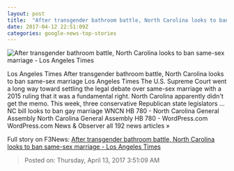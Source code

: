 ```yaml
---
layout: post
title:  "After transgender bathroom battle, North Carolina looks to ban same-sex marriage - Los Angeles Times"
date: 2017-04-12 22:51:09Z
categories: google-news-top-stories
---
```


![After transgender bathroom battle, North Carolina looks to ban same-sex marriage - Los Angeles Times](http://www.trbimg.com/img-58eeaf17/turbine/la-na-north-carolina-same-sex-marriage-ban-20170412)

Los Angeles Times After transgender bathroom battle, North Carolina looks to ban same-sex marriage Los Angeles Times The U.S. Supreme Court went a long way toward settling the legal debate over same-sex marriage with a 2015 ruling that it was a fundamental right. North Carolina apparently didn't get the memo. This week, three conservative Republican state legislators ... NC bill looks to ban gay marriage WNCN HB 780 - North Carolina General Assembly North Carolina General Assembly HB 780 - WordPress.com WordPress.com News & Observer all 192 news articles »


Full story on F3News: [After transgender bathroom battle, North Carolina looks to ban same-sex marriage - Los Angeles Times](http://www.f3nws.com/n/32ma2E)

> Posted on: Thursday, April 13, 2017 3:51:09 AM
